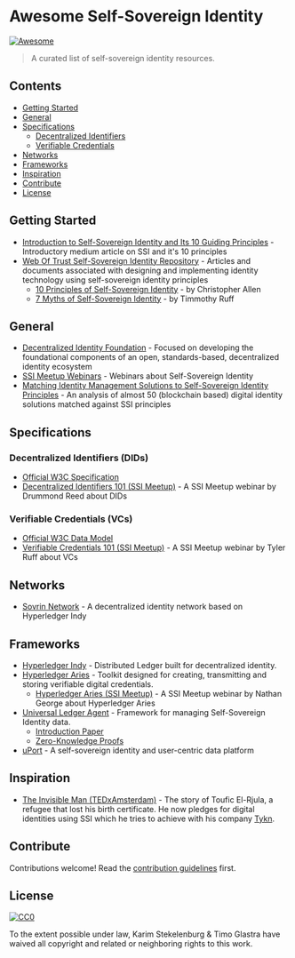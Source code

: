# Awesome Self-Sovereign Identity

[![Awesome](https://awesome.re/badge.svg)](https://awesome.re)

> A curated list of self-sovereign identity resources.

## Contents

- [Getting Started](#getting-started)
- [General](#general)
- [Specifications](#specifications)
  - [Decentralized Identifiers](#decentralized-identifiers-dids)
  - [Verifiable Credentials](#verifiable-credentials-vcs)
- [Networks](#networks)
- [Frameworks](#frameworks)
- [Inspiration](#inspiration)
- [Contribute](#contribute)
- [License](#license)

## Getting Started

- [Introduction to Self-Sovereign Identity and Its 10 Guiding Principles](https://medium.com/metadium/introduction-to-self-sovereign-identity-and-its-10-guiding-principles-97c1ba603872) - Introductory medium article on SSI and it's 10 principles
- [Web Of Trust Self-Sovereign Identity Repository](https://github.com/WebOfTrustInfo/self-sovereign-identity) - Articles and documents associated with designing and implementing identity technology using self-sovereign identity principles
  - [10 Principles of Self-Sovereign Identity](https://github.com/WebOfTrustInfo/self-sovereign-identity/blob/master/self-sovereign-identity-principles.md) - by Christopher Allen
  - [7 Myths of Self-Sovereign Identity](https://github.com/WebOfTrustInfo/self-sovereign-identity/blob/master/7-myths-of-self-sovereign-identity.md) - by Timmothy Ruff

## General

- [Decentralized Identity Foundation](https://identity.foundation) - Focused on developing the foundational components of an open, standards-based, decentralized identity ecosystem
- [SSI Meetup Webinars](https://ssimeetup.org/blog) - Webinars about Self-Sovereign Identity
- [Matching Identity Management Solutions to Self-Sovereign Identity Principles](https://www.slideshare.net/TommyKoens/matching-identity-management-solutions-to-selfsovereign-identity-principles/1) - An analysis of almost 50 (blockchain based) digital identity solutions matched against SSI principles

## Specifications

### Decentralized Identifiers (DIDs)

- [Official W3C Specification](https://w3c-ccg.github.io/did-spec/)
- [Decentralized Identifiers 101 (SSI Meetup)](https://ssimeetup.org/decentralized-identifiers-did-fundamental-block-self-sovereign-identity-drummond-reed-webinar-2/) - A SSI Meetup webinar by Drummond Reed about DIDs

### Verifiable Credentials (VCs)

- [Official W3C Data Model](https://www.w3.org/TR/vc-data-model/)
- [Verifiable Credentials 101 (SSI Meetup)](https://ssimeetup.org/verifiable-credentials-101-ssi-tyler-ruff-webinar-11/) - A SSI Meetup webinar by Tyler Ruff about VCs

## Networks

- [Sovrin Network](https://sovrin.org/) - A decentralized identity network based on Hyperledger Indy

## Frameworks

- [Hyperledger Indy](https://www.hyperledger.org/projects/hyperledger-indy) - Distributed Ledger built for decentralized identity.
- [Hyperledger Aries](https://www.hyperledger.org/projects/aries) - Toolkit designed for creating, transmitting and storing verifiable digital credentials.
  - [Hyperledger Aries (SSI Meetup)](https://ssimeetup.org/hyperledger-aries-open-source-interoperable-identity-solutions-nathan-george-webinar-30/) - A SSI Meetup webinar by Nathan George about Hyperledger Aries
- [Universal Ledger Agent](https://github.com/rabobank-blockchain/universal-ledger-agent) - Framework for managing Self-Sovereign Identity data.
  - [Introduction Paper](https://github.com/WebOfTrustInfo/rwot8-barcelona/blob/master/topics-and-advance-readings/universal-ledger-agent.md)
  - [Zero-Knowledge Proofs](https://github.com/WebOfTrustInfo/rwot9-prague/blob/master/topics-and-advance-readings/zero-knowledge-proofs-and-vc-in-social-housing.md)
- [uPort](https://www.uport.me/) - A self-sovereign identity and user-centric data platform

## Inspiration

- [The Invisible Man (TEDxAmsterdam)](https://www.youtube.com/watch?v=6OfcbgcxGNM) - The story of Toufic El-Rjula, a refugee that lost his birth certificate. He now pledges for digital identities using SSI which he tries to achieve with his company [Tykn](https://tykn.tech).

## Contribute

Contributions welcome! Read the [contribution guidelines](contributing.md) first.

## License

[![CC0](https://mirrors.creativecommons.org/presskit/buttons/88x31/svg/cc-zero.svg)](https://creativecommons.org/publicdomain/zero/1.0)

To the extent possible under law, Karim Stekelenburg &amp; Timo Glastra have waived all copyright and
related or neighboring rights to this work.
